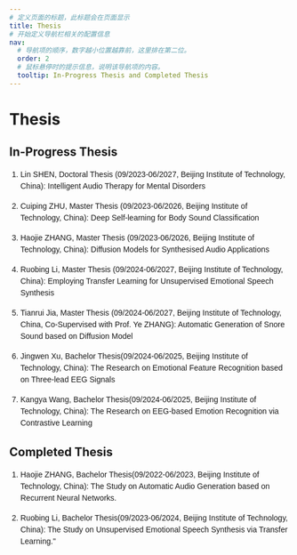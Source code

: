 ```yaml
---
# 定义页面的标题，此标题会在页面显示
title: Thesis
# 开始定义导航栏相关的配置信息
nav:
  # 导航项的顺序，数字越小位置越靠前，这里排在第二位。
  order: 2 
  # 鼠标悬停时的提示信息，说明该导航项的内容。
  tooltip: In-Progress Thesis and Completed Thesis 
---
```


# Thesis

## In-Progress Thesis
<ol style="list-style-type: decimal; padding-left: 20px; font-family: Arial, sans-serif;">
  <li style="margin-bottom: 15px; line-height: 1.5;">Lin SHEN, Doctoral Thesis (09/2023-06/2027, Beijing Institute of Technology, China): Intelligent Audio Therapy for Mental Disorders</li>
  <li style="margin-bottom: 15px; line-height: 1.5;">Cuiping ZHU, Master Thesis (09/2023-06/2026, Beijing Institute of Technology, China): Deep Self-learning for Body Sound Classification</li>
  <li style="margin-bottom: 15px; line-height: 1.5;">Haojie ZHANG, Master Thesis (09/2023-06/2026, Beijing Institute of Technology, China): Diffusion Models for Synthesised Audio Applications</li>
  <li style="margin-bottom: 15px; line-height: 1.5;">Ruobing Li, Master Thesis (09/2024-06/2027, Beijing Institute of Technology, China): Employing Transfer Learning for Unsupervised Emotional Speech Synthesis</li>
  <li style="margin-bottom: 15px; line-height: 1.5;">Tianrui Jia, Master Thesis (09/2024-06/2027, Beijing Institute of Technology, China, Co-Supervised with Prof. Ye ZHANG): Automatic Generation of Snore Sound based on Diffusion Model</li>
  <li style="margin-bottom: 15px; line-height: 1.5;">Jingwen Xu, Bachelor Thesis(09/2024-06/2025, Beijing Institute of Technology, China): The Research on Emotional Feature Recognition based on Three-lead EEG Signals</li>
  <li style="margin-bottom: 15px; line-height: 1.5;">Kangya Wang, Bachelor Thesis(09/2024-06/2025, Beijing Institute of Technology, China): The Research on EEG-based Emotion Recognition via Contrastive Learning</li>
</ol>

## Completed Thesis
<ol style="list-style-type: decimal; padding-left: 20px; font-family: Arial, sans-serif;">
  <li style="margin-bottom: 15px; line-height: 1.5;">Haojie ZHANG, Bachelor Thesis(09/2022-06/2023, Beijing Institute of Technology, China): The Study on Automatic Audio Generation based on Recurrent Neural Networks.</li>
  <li style="margin-bottom: 15px; line-height: 1.5;">Ruobing Li, Bachelor Thesis(09/2023-06/2024, Beijing Institute of Technology, China): The Study on Unsupervised Emotional Speech Synthesis via Transfer Learning."</li>
</ol>
